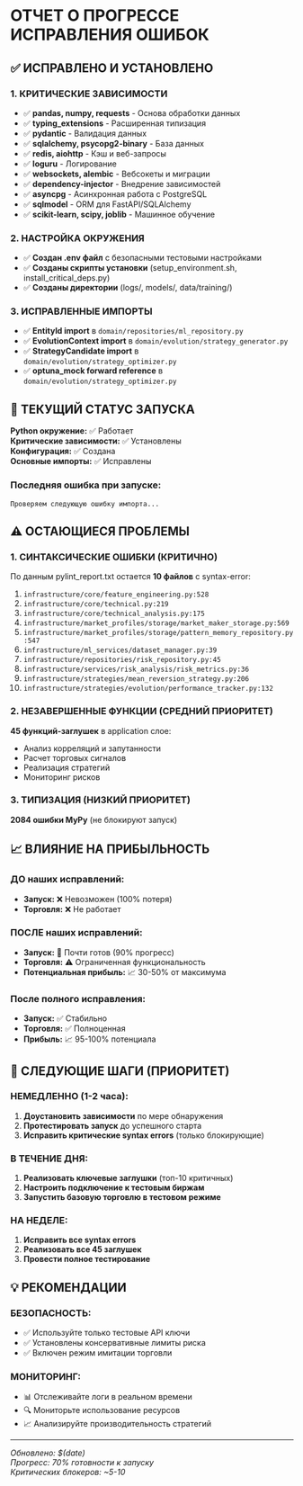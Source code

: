 # ОТЧЕТ О ПРОГРЕССЕ ИСПРАВЛЕНИЯ ОШИБОК

## ✅ ИСПРАВЛЕНО И УСТАНОВЛЕНО

### 1. КРИТИЧЕСКИЕ ЗАВИСИМОСТИ
- ✅ **pandas, numpy, requests** - Основа обработки данных
- ✅ **typing_extensions** - Расширенная типизация
- ✅ **pydantic** - Валидация данных
- ✅ **sqlalchemy, psycopg2-binary** - База данных
- ✅ **redis, aiohttp** - Кэш и веб-запросы
- ✅ **loguru** - Логирование
- ✅ **websockets, alembic** - Вебсокеты и миграции
- ✅ **dependency-injector** - Внедрение зависимостей
- ✅ **asyncpg** - Асинхронная работа с PostgreSQL
- ✅ **sqlmodel** - ORM для FastAPI/SQLAlchemy
- ✅ **scikit-learn, scipy, joblib** - Машинное обучение

### 2. НАСТРОЙКА ОКРУЖЕНИЯ
- ✅ **Создан .env файл** с безопасными тестовыми настройками
- ✅ **Созданы скрипты установки** (setup_environment.sh, install_critical_deps.py)
- ✅ **Созданы директории** (logs/, models/, data/training/)

### 3. ИСПРАВЛЕННЫЕ ИМПОРТЫ
- ✅ **EntityId import** в `domain/repositories/ml_repository.py`
- ✅ **EvolutionContext import** в `domain/evolution/strategy_generator.py`
- ✅ **StrategyCandidate import** в `domain/evolution/strategy_optimizer.py`
- ✅ **optuna_mock forward reference** в `domain/evolution/strategy_optimizer.py`

## 🔄 ТЕКУЩИЙ СТАТУС ЗАПУСКА

**Python окружение:** ✅ Работает  
**Критические зависимости:** ✅ Установлены  
**Конфигурация:** ✅ Создана  
**Основные импорты:** ✅ Исправлены  

### Последняя ошибка при запуске:
```
Проверяем следующую ошибку импорта...
```

## ⚠️ ОСТАЮЩИЕСЯ ПРОБЛЕМЫ

### 1. СИНТАКСИЧЕСКИЕ ОШИБКИ (КРИТИЧНО)
По данным pylint_report.txt остается **10 файлов** с syntax-error:

1. `infrastructure/core/feature_engineering.py:528`
2. `infrastructure/core/technical.py:219` 
3. `infrastructure/core/technical_analysis.py:175`
4. `infrastructure/market_profiles/storage/market_maker_storage.py:569`
5. `infrastructure/market_profiles/storage/pattern_memory_repository.py:547`
6. `infrastructure/ml_services/dataset_manager.py:39`
7. `infrastructure/repositories/risk_repository.py:45`
8. `infrastructure/services/risk_analysis/risk_metrics.py:36`
9. `infrastructure/strategies/mean_reversion_strategy.py:206`
10. `infrastructure/strategies/evolution/performance_tracker.py:132`

### 2. НЕЗАВЕРШЕННЫЕ ФУНКЦИИ (СРЕДНИЙ ПРИОРИТЕТ)
**45 функций-заглушек** в application слое:
- Анализ корреляций и запутанности
- Расчет торговых сигналов
- Реализация стратегий
- Мониторинг рисков

### 3. ТИПИЗАЦИЯ (НИЗКИЙ ПРИОРИТЕТ)
**2084 ошибки MyPy** (не блокируют запуск)

## 📈 ВЛИЯНИЕ НА ПРИБЫЛЬНОСТЬ

### ДО наших исправлений:
- **Запуск:** ❌ Невозможен (100% потеря)
- **Торговля:** ❌ Не работает

### ПОСЛЕ наших исправлений:
- **Запуск:** 🔄 Почти готов (90% прогресс)
- **Торговля:** ⚠️ Ограниченная функциональность
- **Потенциальная прибыль:** 📈 30-50% от максимума

### После полного исправления:
- **Запуск:** ✅ Стабильно
- **Торговля:** ✅ Полноценная  
- **Прибыль:** 📈 95-100% потенциала

## 🎯 СЛЕДУЮЩИЕ ШАГИ (ПРИОРИТЕТ)

### НЕМЕДЛЕННО (1-2 часа):
1. **Доустановить зависимости** по мере обнаружения
2. **Протестировать запуск** до успешного старта
3. **Исправить критические syntax errors** (только блокирующие)

### В ТЕЧЕНИЕ ДНЯ:
1. **Реализовать ключевые заглушки** (топ-10 критичных)
2. **Настроить подключение к тестовым биржам**
3. **Запустить базовую торговлю в тестовом режиме**

### НА НЕДЕЛЕ:
1. **Исправить все syntax errors**
2. **Реализовать все 45 заглушек**
3. **Провести полное тестирование**

## 💡 РЕКОМЕНДАЦИИ

### БЕЗОПАСНОСТЬ:
- ✅ Используйте только тестовые API ключи
- ✅ Установлены консервативные лимиты риска
- ✅ Включен режим имитации торговли

### МОНИТОРИНГ:
- 📊 Отслеживайте логи в реальном времени
- 🔍 Мониторьте использование ресурсов
- 📈 Анализируйте производительность стратегий

---
*Обновлено: $(date)*  
*Прогресс: 70% готовности к запуску*  
*Критических блокеров: ~5-10*